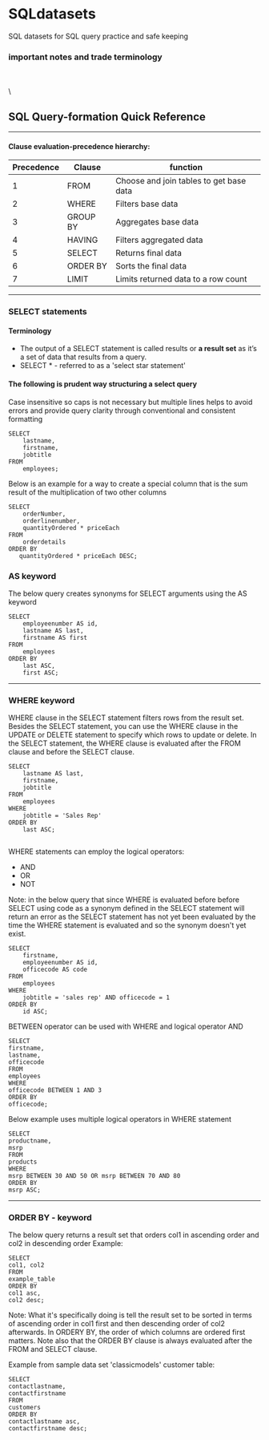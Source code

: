 # SQLdatasets
SQL datasets for SQL query practice and safe keeping



### important notes and trade terminology



\
\
\

## SQL Query-formation Quick Reference

---

#### Clause evaluation-precedence hierarchy:

Precedence | Clause | function
---------- | ------- | -------
1 | FROM | Choose and join tables to get base data
2 | WHERE | Filters base data
3 | GROUP BY | Aggregates base data
4 | HAVING | Filters aggregated data
5 | SELECT | Returns final data
6 | ORDER BY | Sorts the final data
7 | LIMIT | Limits returned data to a row count


---

### SELECT statements


#### Terminology
- The output of a SELECT statement is called results or **a result set** as it’s a set of data that results from a query.
- SELECT * - referred to as a  'select star statement'



#### The following is prudent way structuring a select query
Case insensitive so caps is not necessary but multiple lines helps to avoid errors and provide query clarity through conventional and consistent formatting

```
SELECT 
    lastname, 
    firstname, 
    jobtitle
FROM
    employees;
```

Below is an example for a way to create a special column that is the sum result of the multiplication of two other columns
```
SELECT 
    orderNumber, 
    orderlinenumber, 
    quantityOrdered * priceEach
FROM
    orderdetails
ORDER BY 
   quantityOrdered * priceEach DESC;
```

### AS keyword

The below query creates synonyms for SELECT arguments using the AS keyword

```
SELECT
    employeenumber AS id,
    lastname AS last,
    firstname AS first
FROM
    employees
ORDER BY
    last ASC,
    first ASC;
```

---

### WHERE keyword

WHERE clause in the SELECT statement filters rows from the result set. Besides the SELECT statement, you can use the WHERE clause in the UPDATE or DELETE statement to specify which rows to update or delete. In the SELECT statement, the WHERE clause is evaluated after the FROM clause and before the SELECT clause.

```
SELECT 
    lastname AS last, 
    firstname, 
    jobtitle
FROM
    employees
WHERE
    jobtitle = 'Sales Rep'
ORDER BY
    last ASC;
    
```
WHERE statements can employ the logical operators: 
- AND
- OR
- NOT

Note: in the below query that since WHERE is evaluated before before SELECT using code as a synonym defined in the SELECT statement will return an error as the SELECT statement has not yet been evaluated by the time the WHERE statement is evaluated and so the synonym doesn't yet exist.
```
SELECT
    firstname,
    employeenumber AS id,
    officecode AS code
FROM
    employees
WHERE
    jobtitle = 'sales rep' AND officecode = 1 
ORDER BY 
    id ASC;
```

BETWEEN operator can be used with WHERE and logical operator AND

```
SELECT
firstname,
lastname,
officecode
FROM
employees
WHERE
officecode BETWEEN 1 AND 3
ORDER BY
officecode;
```

Below example uses multiple logical operators in WHERE statement
```
SELECT
productname,
msrp
FROM
products
WHERE
msrp BETWEEN 30 AND 50 OR msrp BETWEEN 70 AND 80
ORDER BY
msrp ASC;
```



---

### ORDER BY - keyword

The below query returns a result set that orders col1 in ascending order and col2 in descending order
Example:
```
SELECT 
col1, col2
FROM
example_table
ORDER BY
col1 asc,
col2 desc;

```
Note: What it's specifically doing is tell the result set to be sorted in terms of ascending order in col1 first and then descending order of col2 afterwards.
In ORDERY BY, the order of which columns are ordered first matters. Note also that the ORDER BY clause is always evaluated after the FROM and SELECT clause.

Example from sample data set 'classicmodels' customer table:
```
SELECT
contactlastname, 
contactfirstname 
FROM 
customers 
ORDER BY 
contactlastname asc, 
contactfirstname desc;

```










